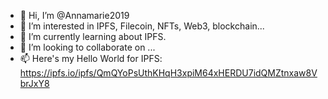 - 👋 Hi, I’m @Annamarie2019
- 👀 I’m interested in IPFS, Filecoin, NFTs, Web3, blockchain...
- 🌱 I’m currently learning about IPFS.
- 💞️ I’m looking to collaborate on ...
- 📫 Here's my Hello World for IPFS: https://ipfs.io/ipfs/QmQYoPsUthKHqH3xpiM64xHERDU7idQMZtnxaw8VbrJxY8

<!---
Annamarie2019/Annamarie2019 is a ✨ special ✨ repository because its `README.md` (this file) appears on your GitHub profile.
You can click the Preview link to take a look at your changes.
--->
